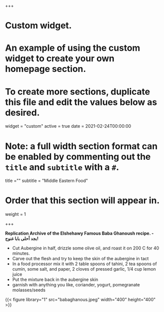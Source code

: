 
+++
# Custom widget.
# An example of using the custom widget to create your own homepage section.
# To create more sections, duplicate this file and edit the values below as desired.
widget = "custom"
active = true
date = 2021-02-24T00:00:00

# Note: a full width section format can be enabled by commenting out the `title` and `subtitle` with a `#`.
title =""
subtitle = "Middle Eastern Food"

# Order that this section will appear in.
weight = 1


+++

**Replication Archive of the  Elshehawy Famous Baba Ghanoush recipe. - بجد أحلى بابا غنوج!**

- Cut Aubergine in half, drizzle some olive oil, and roast it on 200 C for 40 minutes.
- Carve out the flesh and try to keep the skin of the aubergine in tact
- In a food processor mix it with 2 table spoons of tahini, 2 tea spoons of cumin, some salt, and paper, 2 cloves of pressed garlic, 1/4 cup lemon juice
- Put the mixture back in the aubergine skin
- garnish with anything you like, coriander, yogurt, pomegranate molasses/seeds


{{< figure library="1" src="babaghanous.jpeg" width="400" height="400" >}}



